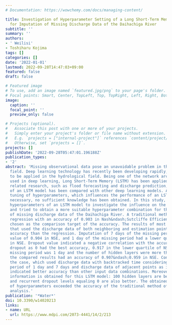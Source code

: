```yaml
---
# Documentation: https://wowchemy.com/docs/managing-content/

title: Investigation of Hyperparameter Setting of a Long Short-Term Memory Model Applied
  for Imputation of Missing Discharge Data of the Daihachiga River
subtitle: ''
summary: ''
authors:
- ' Weilisi'
- Toshiharu Kojima
tags: []
categories: []
date: '2022-01-01'
lastmod: 2022-09-28T14:47:03+09:00
featured: false
draft: false

# Featured image
# To use, add an image named `featured.jpg/png` to your page's folder.
# Focal points: Smart, Center, TopLeft, Top, TopRight, Left, Right, BottomLeft, Bottom, BottomRight.
image:
  caption: ''
  focal_point: ''
  preview_only: false

# Projects (optional).
#   Associate this post with one or more of your projects.
#   Simply enter your project's folder or file name without extension.
#   E.g. `projects = ["internal-project"]` references `content/project/deep-learning/index.md`.
#   Otherwise, set `projects = []`.
projects: []
publishDate: '2022-09-28T05:47:01.196188Z'
publication_types:
- '2'
abstract: 'Missing observational data pose an unavoidable problem in the hydrological
  field. Deep learning technology has recently been developing rapidly, and has started
  to be applied in the hydrological field. Being one of the network architectures
  used in deep learning, Long Short-Term Memory (LSTM) has been applied largely in
  related research, such as flood forecasting and discharge prediction, and the performance
  of an LSTM model has been compared with other deep learning models. Although the
  tuning of hyperparameters, which influences the performance of an LSTM model, is
  necessary, no sufficient knowledge has been obtained. In this study, we tuned the
  hyperparameters of an LSTM model to investigate the influence on the model performance,
  and tried to obtain a more suitable hyperparameter combination for the imputation
  of missing discharge data of the Daihachiga River. A traditional method, linear
  regression with an accuracy of 0.903 in Nash&ndash;Sutcliffe Efficiency (NSE), was
  chosen as the comparison target of the accuracy. The results of most of the trainings
  that used the discharge data of both neighboring and estimation points had better
  accuracy than the regression. Imputation of 7 days of the missing period had a minimum
  value of 0.904 in NSE, and 1 day of the missing period had a lower quartile of 0.922
  in NSE. Dropout value indicated a negative correlation with the accuracy. Setting
  dropout as 0 had the best accuracy, 0.917 in the lower quartile of NSE. When the
  missing period was 1 day and the number of hidden layers were more than 100, all
  the compared results had an accuracy of 0.907&ndash;0.959 in NSE. Consequently,
  the case, which used discharge data with backtracked time considering the missing
  period of 1 day and 7 days and discharge data of adjacent points as input data,
  indicated better accuracy than other input data combinations. Moreover, the following
  information is obtained for this LSTM model: 100 hidden layers are better, and dropout
  and recurrent dropout levels equaling 0 are also better. The obtained optimal combination
  of hyperparameters exceeded the accuracy of the traditional method of regression
  analysis.'
publication: '*Water*'
doi: 10.3390/w14020213
links:
- name: URL
  url: https://www.mdpi.com/2073-4441/14/2/213
---
```

